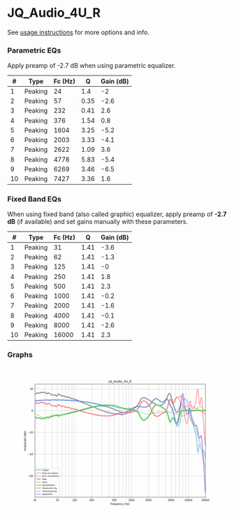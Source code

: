 # JQ_Audio_4U_R
See [usage instructions](https://github.com/jaakkopasanen/AutoEq#usage) for more options and info.

### Parametric EQs
Apply preamp of -2.7 dB when using parametric equalizer.

|   # | Type    |   Fc (Hz) |    Q |   Gain (dB) |
|-----|---------|-----------|------|-------------|
|   1 | Peaking |        24 | 1.4  |        -2   |
|   2 | Peaking |        57 | 0.35 |        -2.6 |
|   3 | Peaking |       232 | 0.41 |         2.6 |
|   4 | Peaking |       376 | 1.54 |         0.8 |
|   5 | Peaking |      1604 | 3.25 |        -5.2 |
|   6 | Peaking |      2003 | 3.33 |        -4.1 |
|   7 | Peaking |      2622 | 1.09 |         3.6 |
|   8 | Peaking |      4778 | 5.83 |        -5.4 |
|   9 | Peaking |      6269 | 3.46 |        -6.5 |
|  10 | Peaking |      7427 | 3.36 |         1.6 |

### Fixed Band EQs
When using fixed band (also called graphic) equalizer, apply preamp of **-2.7 dB** (if available) and set gains manually with these parameters.

|   # | Type    |   Fc (Hz) |    Q |   Gain (dB) |
|-----|---------|-----------|------|-------------|
|   1 | Peaking |        31 | 1.41 |        -3.6 |
|   2 | Peaking |        62 | 1.41 |        -1.3 |
|   3 | Peaking |       125 | 1.41 |        -0   |
|   4 | Peaking |       250 | 1.41 |         1.8 |
|   5 | Peaking |       500 | 1.41 |         2.3 |
|   6 | Peaking |      1000 | 1.41 |        -0.2 |
|   7 | Peaking |      2000 | 1.41 |        -1.6 |
|   8 | Peaking |      4000 | 1.41 |        -0.1 |
|   9 | Peaking |      8000 | 1.41 |        -2.6 |
|  10 | Peaking |     16000 | 1.41 |         2.3 |

### Graphs
![](./JQ_Audio_4U_R.png)
